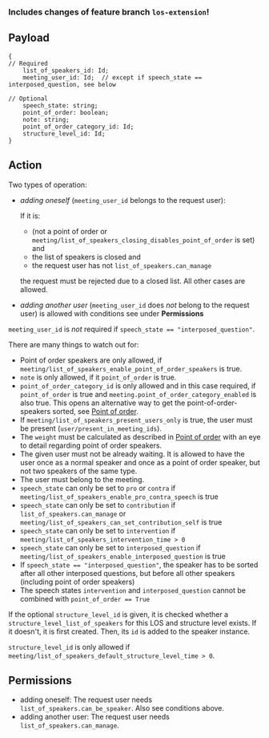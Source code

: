 ### Includes changes of feature branch `los-extension`!

## Payload
```
{
// Required
    list_of_speakers_id: Id;
    meeting_user_id: Id;  // except if speech_state == interposed_question, see below

// Optional
    speech_state: string;
    point_of_order: boolean;
    note: string;
    point_of_order_category_id: Id;
    structure_level_id: Id;
}
```

## Action
Two types of operation:
- *adding oneself* (`meeting_user_id` belongs to the request user):

  If it is:
  - (not a point of order or `meeting/list_of_speakers_closing_disables_point_of_order` is set) and
  - the list of speakers is closed and
  - the request user has not `list_of_speakers.can_manage`

  the request must be rejected due to a closed list. All other cases are allowed.

- *adding another user* (`meeting_user_id` does *not* belong to the request user) is allowed with
  conditions see under **Permissions**

`meeting_user_id` is _not_ required if `speech_state == "interposed_question"`.

There are many things to watch out for:
- Point of order speakers are only allowed, if `meeting/list_of_speakers_enable_point_of_order_speakers` is true.
- `note` is only allowed, if it `point_of_order` is true.
- `point_of_order_category_id` is only allowed and in this case required, if `point_of_order` is true and `meeting.point_of_order_category_enabled` is also true. This opens an alternative way to get the point-of-order-speakers sorted, see [Point of order](https://github.com/OpenSlides/OpenSlides/wiki/List-of-speakers#point-of-order).
- If `meeting/list_of_speakers_present_users_only` is true, the user must be present (`user/present_in_meeting_ids`).
- The `weight` must be calculated as described in [Point of order](https://github.com/OpenSlides/OpenSlides/wiki/List-of-speakers#point-of-order) with an eye to detail regarding point of order speakers.
- The given user must not be already waiting. It is allowed to have the user once as a normal speaker and once as a point of order speaker, but not two speakers of the same type.
- The user must belong to the meeting.
- `speech_state` can only be set to `pro` or `contra` if `meeting/list_of_speakers_enable_pro_contra_speech` is true
- `speech_state` can only be set to `contribution` if `list_of_speakers.can_manage` or
  `meeting/list_of_speakers_can_set_contribution_self` is true
- `speech_state` can only be set to `intervention` if `meeting/list_of_speakers_intervention_time > 0`
- `speech_state` can only be set to `interposed_question` if
  `meeting/list_of_speakers_enable_interposed_question` is true
- If `speech_state == "interposed_question"`, the speaker has to be sorted after all other
  interposed questions, but before all other speakers (including point of order speakers)
- The speech states `intervention` and `interposed_question` cannot be combined with `point_of_order == True`

If the optional `structure_level_id` is given, it is checked whether a
`structure_level_list_of_speakers` for this LOS and structure level exists. If it doesn't, it is
first created. Then, its `id` is added to the speaker instance.

`structure_level_id` is only allowed if `meeting/list_of_speakers_default_structure_level_time > 0`.

## Permissions
- adding oneself: The request user needs `list_of_speakers.can_be_speaker`. Also see conditions above.
- adding another user: The request user needs `list_of_speakers.can_manage`.
